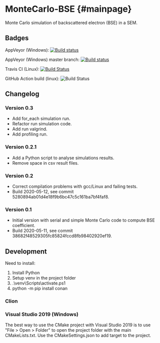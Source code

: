 # MonteCarlo-BSE                {#mainpage}  
Monte Carlo simulation of backscattered electron (BSE) in a SEM.

## Badges

AppVeyor (Windows): [![Build status](https://ci.appveyor.com/api/projects/status/95ald9y73323fgr7?svg=true)](https://ci.appveyor.com/project/drix00/montecarlo-bse)

AppVeyor (Windows) master branch: [![Build status](https://ci.appveyor.com/api/projects/status/95ald9y73323fgr7/branch/master?svg=true)](https://ci.appveyor.com/project/drix00/montecarlo-bse/branch/master)

Travis CI (Linux): [![Build Status](https://app.travis-ci.com/drix00/MonteCarlo-BSE.svg?branch=master)](https://app.travis-ci.com/github/drix00/MonteCarlo-BSE)

GitHub Action build (linux): ![Build Status](https://github.com/drix00/MonteCarlo-BSE/actions/workflows/build_cmake.yml/badge.svg)

## Changelog

### Version 0.3

* Add for_each simulation run.
* Refactor run simulation code.
* Add run valgrind.
* Add profiling run.

### Version 0.2.1

* Add a Python script to analyse simulations results.
* Remove space in csv result files.

### Version 0.2

* Correct compilation problems with gcc/Linux and failing tests.
* Build 2020-05-12, see commit 5280894ab01d4e18f9b6bc47c5c161ba7bf4faf8.

### Version 0.1

* Initial version with serial and simple Monte Carlo code to compute BSE coefficient.
* Build 2020-05-11, see commit 38682f48529305fc85824fccd8fb98402920ef19.

## Development

Need to install:

1. Install Python
2. Setup venv in the project folder
3. .\venv\Scripts\activate.ps1
4. python -m pip install conan


### Clion


### Visual Studio 2019 (Windows)

The best way to use the CMake project with Visual Studio 2019 is to use "File > Open > Folder" to open the project folder with the main CMakeLists.txt.
Use the CMakeSettings.json to add target to the project.
